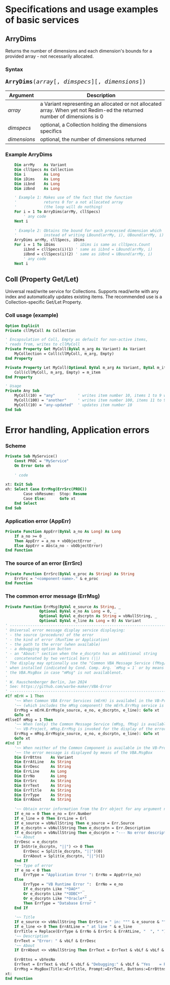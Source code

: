 <style>
.syntax {
    font-size: 18px;
    font-family: monospace;
}
.syntax i {
    font-style: italic;
}
</style>
# Specifications and usage examples of basic services

## ArryDims
Returns the number of dimensions and each dimension's bounds for a provided array - not necessarily allocated.

### Syntax
<pre class="syntax">
<b>ArryDims</b>(<i>array</i>[, <i>dimspecs</i>][, <i>dimensions</i>])
</pre>

| Argument   | Description |
|------------|-------------|
|*array*     | a Variant representing an allocated or not allocated array. When yet not Redim-ed the returned number of dimensions is 0  |
|*dimspecs*  | optional, a Collection holding the dimensions specifics|
|*dimensions*| optional, the number of dimensions returned |

### Example ArryDims
```vb
    Dim arrMy    As Variant
    Dim cllSpecs As Collection
    Dim i        As Long
    Dim iDims    As Long
    Dim iLbnd    As Long
    Dim iUbnd    As Long

    ' Example 1: Makes use of the fact that the function
    '            returns 0 for a not allocated array
    '            (the loop will do nothing)
    For i = 1 To ArryDims(arrMy, cllSpecs)
        ' any code
    Next i
    
    ' Example 2: Obtains the bound for each processed dimension which
    '            instead of writing LBound(arrMy, i), UBound(arrMy, i)
    ArryDims arrMy, cllSpecs, iDims
    For i = 1 To iDims         ' iDims is same as cllSpecs.Count 
        iLbnd = cllSpecs(i)(1) ' same as iLbnd = LBound(arrMy, i)
        iUbnd = cllSpecs(i)(2) ' same as iUbnd = UBound(arrMy, i)
        ' any code
    Next i
```
## Coll (Property Get/Let)
Universal read/write service for Collections. Supports read/write with any index and automatically updates existing items. The recommended use is a Collection-specific Get/Let Property.

### Coll usage (example)
```vb
Option Explicit
Private cllMyColl As Collection

' Encapsulation of Coll, Empty as default for non-active items, 
' reads from, writes to cllMyColl
Private Property Get MyColl(ByVal m_arg As Variant) As Variant
    MyCollection = Coll(cllMyColl, m_arg, Empty)
End Property

Private Property Let MyColl(Optional ByVal m_arg As Variant, ByVal m_item As Variant)
    Coll(cllMyColl, m_arg, Empty) = m_item
End Property

' Usage
Private Any Sub
    MyColl(10) = "any"          ' writes item number 10, items 1 to 9 with Empty,                                     ' establishes the Collection cllMyColl when yet not done 
    MyColl(100) = "another"     ' writes item number 100, items 11 to 99 with Empty
    MyColl(10) = "any-updated"  ' updates item number 10
End Sub
```

# Error handling, Application errors 
### Scheme
```vb
Private Sub MyService()
    Const PROC = "MyService"
    On Error Goto eh
    
    ' code
    
xt: Exit Sub    
eh: Select Case ErrMsg(ErrSrc(PROC))
        Case vbResume:  Stop: Resume
        Case Else:      GoTo xt
    End Select
End Sub
```

### Application error (AppErr)
```vb
Private Function AppErr(ByVal a_no As Long) As Long
    If a_no >= 0 _
    Then AppErr = a_no + vbObjectError _
    Else AppErr = Abs(a_no - vbObjectError)
End Function
```
### The source of an error (ErrSrc)
```vb
Private Function ErrSrc(ByVal e_proc As String) As String
    ErrSrc = "<component-name>." & e_proc
End Function
```
### The common error message (ErrMsg)
```vb
Private Function ErrMsg(ByVal e_source As String, _
               Optional ByVal e_no As Long = 0, _
               Optional ByVal e_dscrptn As String = vbNullString, _
               Optional ByVal e_line As Long = 0) As Variant
' ------------------------------------------------------------------------------
' Universal error message display service displaying:
' - the source (procedure) of the error
' - the kind of error (RunTime or Application)
' - the path to the error (when available)
' - a debugging option button
' - an "About:" section when the e_dscrptn has an additional string
'   concatenated by two vertical bars (||)
' The display may optionally use the "Common VBA Message Service (fMsg/mMsg)
' when installed (indicated by Cond. Comp. Arg. `mMsg = 1` or by means of
' the VBA.MsgBox in case "mMsg" is not availablenot.
'
' W. Rauschenberger Berlin, Jan 2024
' See: https://github.com/warbe-maker/VBA-Error
' ------------------------------------------------------------------------------
#If mErH = 1 Then
    '~~ When Common VBA Error Services (mErH) is availabel in the VB-Project
    '~~ (which includes the mMsg component) the mErh.ErrMsg service is invoked.
    ErrMsg = mErH.ErrMsg(e_source, e_no, e_dscrptn, e_line): GoTo xt
    GoTo xt
#ElseIf mMsg = 1 Then
    '~~ When (only) the Common Message Service (mMsg, fMsg) is available in the
    '~~ VB-Project, mMsg.ErrMsg is invoked for the display of the error message.
    ErrMsg = mMsg.ErrMsg(e_source, e_no, e_dscrptn, e_line): GoTo xt
    GoTo xt
#End If
    '~~ When neither of the Common Component is available in the VB-Project
    '~~ the error message is displayed by means of the VBA.MsgBox
    Dim ErrBttns    As Variant
    Dim ErrAtLine   As String
    Dim ErrDesc     As String
    Dim ErrLine     As Long
    Dim ErrNo       As Long
    Dim ErrSrc      As String
    Dim ErrText     As String
    Dim ErrTitle    As String
    Dim ErrType     As String
    Dim ErrAbout    As String
        
    '~~ Obtain error information from the Err object for any argument not provided
    If e_no = 0 Then e_no = Err.Number
    If e_line = 0 Then ErrLine = Erl
    If e_source = vbNullString Then e_source = Err.Source
    If e_dscrptn = vbNullString Then e_dscrptn = Err.Description
    If e_dscrptn = vbNullString Then e_dscrptn = "--- No error description available ---"
    '~~ About
    ErrDesc = e_dscrptn
    If InStr(e_dscrptn, "||") <> 0 Then
        ErrDesc = Split(e_dscrptn, "||")(0)
        ErrAbout = Split(e_dscrptn, "||")(1)
    End If
    '~~ Type of error
    If e_no < 0 Then
        ErrType = "Application Error ": ErrNo = AppErr(e_no)
    Else
        ErrType = "VB Runtime Error ":  ErrNo = e_no
        If e_dscrptn Like "*DAO*" _
        Or e_dscrptn Like "*ODBC*" _
        Or e_dscrptn Like "*Oracle*" _
        Then ErrType = "Database Error "
    End If
    
    '~~ Title
    If e_source <> vbNullString Then ErrSrc = " in: """ & e_source & """"
    If e_line <> 0 Then ErrAtLine = " at line " & e_line
    ErrTitle = Replace(ErrType & ErrNo & ErrSrc & ErrAtLine, "  ", " ")
    '~~ Description
    ErrText = "Error: " & vbLf & ErrDesc
    '~~ About
    If ErrAbout <> vbNullString Then ErrText = ErrText & vbLf & vbLf & "About: " & vbLf & ErrAbout
    
    ErrBttns = vbYesNo
    ErrText = ErrText & vbLf & vbLf & "Debugging:" & vbLf & "Yes    = Resume Error Line" & vbLf & "No     = Terminate"
    ErrMsg = MsgBox(Title:=ErrTitle, Prompt:=ErrText, Buttons:=ErrBttns)
xt:
End Function

```
